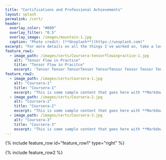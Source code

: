 ```yaml
---
title: "Certifications and Professional Achievements"
layout: splash
permalink: /cert/
header:
  overlay_color: "#000"
  overlay_filter: "0.5"
  overlay_image: /images/mountain-1.jpg
  caption: "Photo credit: [**Unsplash**](https://unsplash.com)"
excerpt: "For more details on all the things I've worked on, take a look at my resume."
feature_row1:
  - image_path: /images/certs/Coursera-tensorflowinpractice-1.jpg
    alt: "Tensor Flow in Practice"
    title: "Tensor Flow in Pracitce"
    excerpt: 'Tensor Tensor TensorTensor TensorTensor Tensor Tensor Tensor'
feature_row2:
  - image_path: /images/certs/Coursera-1.jpg
    alt: "Coursera-1"
    title: "Coursera-1"
    excerpt: "This is some sample content that goes here with **Markdown** formatting."
  - image_path: /images/certs/Coursera-2.jpg
    alt: "Coursera-2"
    title: "Coursera-2"
    excerpt: "This is some sample content that goes here with **Markdown** formatting."
  - image_path: /images/certs/Coursera-3.jpg
    alt: "Coursera-3"
    title: "Coursera-3"
    excerpt: "This is some sample content that goes here with **Markdown** formatting."
---
```


{% include feature_row id="feature_row1" type="right" %}

{% include feature_row2 %}


